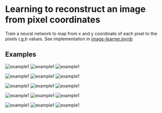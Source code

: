 # Learning to reconstruct an image from pixel coordinates
Train a neural network to map from x and y coordinate of each pixel to the pixels r,g,b values.
See implementation in [image-learner.ipynb](image-learner.ipynb)

## Examples

![example1](/images/monalisa.jpg?raw=true)
![example1](/images/monalisa_epoch_0012_width_006_depth_035.jpg?raw=true)
![example1](/images/monalisa_epoch_0520_width_150_depth_005.jpg?raw=true)

![example1](/images/stifte.jpg?raw=true)
![example1](/images/stifte_epoch_0004_width_006_depth_025.jpg?raw=true)
![example1](/images/stifte_epoch_0014_width_006_depth_025.jpg?raw=true)


![example1](/images/tuebingen.jpg?raw=true)
![example1](/images/tuebingen_epoch_0002_width_050_depth_020.jpg?raw=true)
![example1](/images/tuebingen_epoch_0142_width_050_depth_020.jpg?raw=true)

![example1](/images/bunt.jpg?raw=true)
![example1](/images/bunt_epoch_0007_width_006_depth_025.jpg?raw=true)
![example1](/images/bunt_epoch_0045_width_006_depth_025.jpg?raw=true)

![example1](/images/fluorescence.jpg?raw=true)
![example1](/images/fluorescence_epoch_0008_width_070_depth_005.jpg?raw=true)
![example1](/images/fluorescence_epoch_0075_width_070_depth_005.jpg?raw=true)
